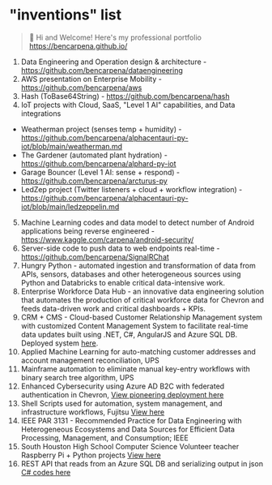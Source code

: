 # "inventions" list
> 👋 Hi and Welcome! Here's my professional portfolio https://bencarpena.github.io/

1. Data Engineering and Operation design & architecture - https://github.com/bencarpena/dataengineering
2. AWS presentation on Enterprise Mobility - https://github.com/bencarpena/aws
3. Hash (ToBase64String) - https://github.com/bencarpena/hash
4. IoT projects with Cloud, SaaS, "Level 1 AI" capabilities, and Data integrations
* Weatherman project (senses temp + humidity) - https://github.com/bencarpena/alphacentauri-py-iot/blob/main/weatherman.md
* The Gardener (automated plant hydration) - https://github.com/bencarpena/alphard-py-iot
* Garage Bouncer (Level 1 AI: sense + respond) - https://github.com/bencarpena/arcturus-py
* LedZep project (Twitter listeners + cloud + workflow integration) - https://github.com/bencarpena/alphacentauri-py-iot/blob/main/ledzeppelin.md
5. Machine Learning codes and data model to detect number of Android applications being reverse engineered - https://www.kaggle.com/carpena/android-security/
6. Server-side code to push data to web endpoints real-time - https://github.com/bencarpena/SignalRChat
7. Hungry Python - automated ingestion and transformation of data from APIs, sensors, databases and other heterogeneous sources using Python and Databricks to enable critical data-intensive work.
8. Enterprise Workforce Data Hub - an innovative data engineering solution that automates the production of critical workforce data for Chevron and feeds data-driven work and critical dashboards + KPIs.
9. CRM + CMS - Cloud-based Customer Relationship Management system with customized Content Management System to facilitate real-time data updates built using .NET, C#,  AngularJS and Azure SQL DB. Deployed system [here](https://lrmidland.azurewebsites.net).
10. Applied Machine Learning for auto-matching customer addresses and account management reconciliation, UPS
11. Mainframe automation to eliminate manual key-entry workflows with binary search tree algorithm, UPS
12. Enhanced Cybersecurity using Azure AD B2C with federated authentication in Chevron, [View pioneering deployment here](https://chevroncorporation.ease.apperian.com/)
13. Shell Scripts used for automation, system management, and infrastructure workflows, Fujitsu [View here](https://github.com/bencarpena/binsh)
14. IEEE PAR 3131 - Recommended Practice for Data Engineering with Heterogeneous Ecosystems and Data Sources for Efficient Data Processing, Management, and Consumption; IEEE
15. South Houston High School Computer Science Volunteer teacher Raspberry Pi + Python projects [View here](https://github.com/bencarpena/shhs-shared)
16. REST API that reads from an Azure SQL DB and serializing output in json [C# codes here](https://github.com/bencarpena/quantum-presentation/tree/main/api/api_analysis/analysisapi)
